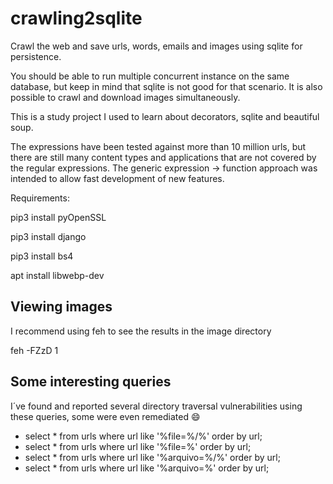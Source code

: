 # crawling2sqlite
Crawl the web and save urls, words, emails and images using sqlite for persistence.

You should be able to run multiple concurrent instance on the same database, but keep in mind that sqlite is not good for that scenario. It is also possible to crawl and download images simultaneously.

This is a study project I used to learn about decorators, sqlite and beautiful soup.

The expressions have been tested against more than 10 million urls, but there are still many content types and applications that are not covered by the regular expressions. The generic expression -> function approach was intended to allow fast development of new features.

Requirements:

pip3 install pyOpenSSL

pip3 install django

pip3 install bs4

apt install libwebp-dev

## Viewing images

I recommend using feh to see the results in the image directory

feh -FZzD 1

## Some interesting queries

I´ve found and reported several directory traversal vulnerabilities using these queries, some were even remediated :smile:

- select * from urls where url like '%file=%/%' order by url;
- select * from urls where url like '%file=%' order by url;
- select * from urls where url like '%arquivo=%/%' order by url;
- select * from urls where url like '%arquivo=%' order by url;

